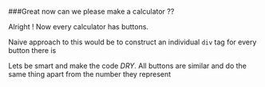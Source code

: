 ###Great now can we please make a calculator ??


Alright ! Now every calculator has buttons. 

Naive approach to this would be to construct an individual `div` tag for every button there is

Lets be smart and make the code *DRY*. All buttons are similar and do the same thing apart from the number they represent 
